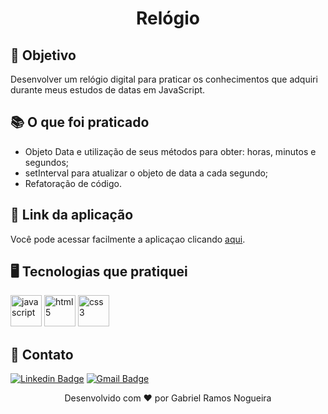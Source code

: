<h1 align="center">Relógio</h1>

## 🎯 Objetivo
Desenvolver um relógio digital para praticar os conhecimentos que adquiri durante meus estudos de datas em JavaScript. 

## 📚 O que foi praticado
- Objeto Data e utilização de seus métodos para obter: horas, minutos e segundos;
- setInterval para atualizar o objeto de data a cada segundo;
- Refatoração de código.


## 🔗 Link da aplicação
Você pode acessar facilmente a aplicaçao clicando [aqui](sou-gabriel.github.io/relogio-digital/).

## 🖥️ Tecnologias que pratiquei
<p>
  <img src="https://devicons.github.io/devicon/devicon.git/icons/javascript/javascript-original.svg" alt="javascript" width="50" height="50"/> 
  <img src="https://devicons.github.io/devicon/devicon.git/icons/html5/html5-original.svg" alt="html5" width="50" height="50"/>  
  <img src="https://devicons.github.io/devicon/devicon.git/icons/css3/css3-original.svg" alt="css3" width="50" height="50"/> 
</p>

## 📲 Contato
[![Linkedin Badge](https://img.shields.io/badge/-LinkedIn-blue?style=flat-square&logo=Linkedin&logoColor=white&link=https://www.linkedin.com/in/gabriel-ramos-586656179/)](https://www.linkedin.com/in/gabriel-ramos-586656179/)
[![Gmail Badge](https://img.shields.io/badge/-Gmail-D14836?&style=flat-square&logo=Gmail&logoColor=white&link=mailto:dev.gabrielramos@gmail.com)](mailto:dev.gabrielramos@gmail.com)

<p align="center">Desenvolvido com ❤️ por Gabriel Ramos Nogueira</p>
